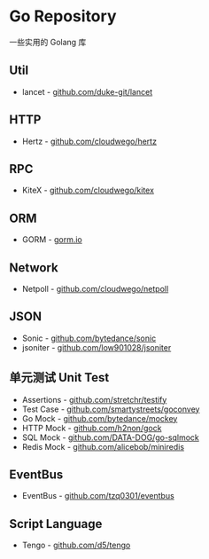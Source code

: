 # Go Repository

一些实用的 Golang 库

## Util

- lancet - [github.com/duke-git/lancet](https://github.com/duke-git/lancet)

## HTTP

- Hertz - [github.com/cloudwego/hertz](https://github.com/cloudwego/hertz)

## RPC

- KiteX - [github.com/cloudwego/kitex](https://github.com/cloudwego/kitex)

## ORM

- GORM - [gorm.io](https://gorm.io/)

## Network

- Netpoll - [github.com/cloudwego/netpoll](https://github.com/cloudwego/netpoll)

## JSON

- Sonic - [github.com/bytedance/sonic](https://github.com/bytedance/sonic)
- jsoniter - [github.com/low901028/jsoniter](https://github.com/low901028/jsoniter)

## 单元测试 Unit Test

- Assertions - [github.com/stretchr/testify](https://github.com/stretchr/testify)
- Test Case - [github.com/smartystreets/goconvey](https://github.com/smartystreets/goconvey)
- Go Mock - [github.com/bytedance/mockey](https://github.com/bytedance/mockey)
- HTTP Mock - [github.com/h2non/gock](https://github.com/h2non/gock)
- SQL Mock - [github.com/DATA-DOG/go-sqlmock](https://github.com/DATA-DOG/go-sqlmock)
- Redis Mock - [github.com/alicebob/miniredis](https://github.com/alicebob/miniredis)

## EventBus

- EventBus - [github.com/tzq0301/eventbus](https://github.com/tzq0301/eventbus)

## Script Language

- Tengo - [github.com/d5/tengo](https://github.com/d5/tengo)
